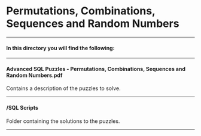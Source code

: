 # Permutations, Combinations, Sequences and Random Numbers

----

#### In this directory you will find the following:

----

#### Advanced SQL Puzzles - Permutations, Combinations, Sequences and Random Numbers.pdf
Contains a description of the puzzles to solve.

----

#### /SQL Scripts
Folder containing the solutions to the puzzles.

----
